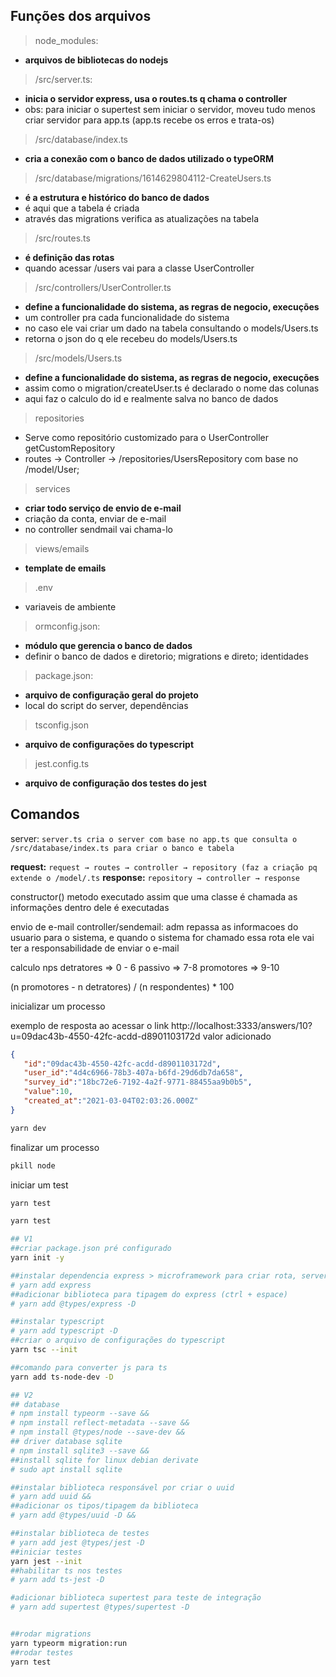 ## Funções dos arquivos

> node_modules:
- **arquivos de bibliotecas do nodejs**

> /src/server.ts:
- **inicia o servidor express, usa o routes.ts q chama o controller**
- obs: para iniciar o supertest sem iniciar o servidor, moveu tudo menos criar servidor para app.ts (app.ts recebe os erros e trata-os)

> /src/database/index.ts
- **cria a conexão com o banco de dados utilizado o typeORM**

> /src/database/migrations/1614629804112-CreateUsers.ts
- **é a estrutura e histórico do banco de dados**
- é aqui que a tabela é criada
- através das migrations verifica as atualizações na tabela

> /src/routes.ts
- **é definição das rotas**
- quando acessar /users vai para a classe UserController

> /src/controllers/UserController.ts
- **define a funcionalidade do sistema, as regras de negocio, execuções**
- um controller pra cada funcionalidade do sistema
- no caso ele vai criar um dado na tabela consultando o models/Users.ts
- retorna o json do q ele recebeu do models/Users.ts

> /src/models/Users.ts
- **define a funcionalidade do sistema, as regras de negocio, execuções**
- assim como o migration/createUser.ts é declarado o nome das colunas
- aqui faz o calculo do id e realmente salva no banco de dados

> repositories
- Serve como repositório customizado para o UserController getCustomRepository
- routes -> Controller -> /repositories/UsersRepository com base no /model/User;

> services
- **criar todo serviço de envio de e-mail**
- criação da conta, enviar de e-mail
- no controller sendmail vai chama-lo

> views/emails
- **template de emails**

> .env
- variaveis de ambiente

> ormconfig.json:
- **módulo que gerencia o banco de dados**
- definir o banco de dados e diretorio; migrations e direto; identidades

> package.json:
- **arquivo de configuração geral do projeto**
- local do script do server, dependências

> tsconfig.json
- **arquivo de configurações do typescript**

> jest.config.ts
- **arquivo de configuração dos testes do jest**

## Comandos

server:
`server.ts cria o server com base no app.ts que consulta o /src/database/index.ts para criar o banco e tabela`

**request:**
`request → routes → controller → repository (faz a criação pq extende o /model/.ts`
**response:**
`repository → controller → response`

constructor()
metodo executado assim que uma classe é chamada as informações dentro dele é executadas

envio de e-mail
controller/sendemail: adm repassa as informacoes do usuario para o sistema, e quando o sistema for chamado essa rota ele vai ter a responsabilidade de enviar o e-mail

calculo nps
detratores => 0 - 6
passivo => 7-8
promotores => 9-10

(n promotores - n detratores) / (n respondentes) * 100

inicializar um processo

exemplo de resposta ao acessar o link
http://localhost:3333/answers/10?u=09dac43b-4550-42fc-acdd-d8901103172d
valor adicionado
```json
{
   "id":"09dac43b-4550-42fc-acdd-d8901103172d",
   "user_id":"4d4c6966-78b3-407a-b6fd-29d6db7da658",
   "survey_id":"18bc72e6-7192-4a2f-9771-88455aa9b0b5",
   "value":10,
   "created_at":"2021-03-04T02:03:26.000Z"
}
```

```bash
yarn dev
```

finalizar um processo

```bash
pkill node
```
iniciar um test
```bash
yarn test
```
```bash
yarn test

```
```bash
## V1
##criar package.json pré configurado
yarn init -y

##instalar dependencia express > microframework para criar rota, server, etc
# yarn add express
##adicionar biblioteca para tipagem do express (ctrl + espace)
# yarn add @types/express -D

##instalar typescript
# yarn add typescript -D
##criar o arquivo de configurações do typescript
yarn tsc --init

##comando para converter js para ts
yarn add ts-node-dev -D

## V2
## database
# npm install typeorm --save &&
# npm install reflect-metadata --save &&
# npm install @types/node --save-dev &&
## driver database sqlite
# npm install sqlite3 --save &&
##install sqlite for linux debian derivate
# sudo apt install sqlite

##instalar biblioteca responsável por criar o uuid
# yarn add uuid &&
##adicionar os tipos/tipagem da biblioteca
# yarn add @types/uuid -D &&

##instalar biblioteca de testes
# yarn add jest @types/jest -D
##iniciar testes
yarn jest --init
##habilitar ts nos testes
# yarn add ts-jest -D

#adicionar biblioteca supertest para teste de integração
# yarn add supertest @types/supertest -D


##rodar migrations
yarn typeorm migration:run
##rodar testes
yarn test
```